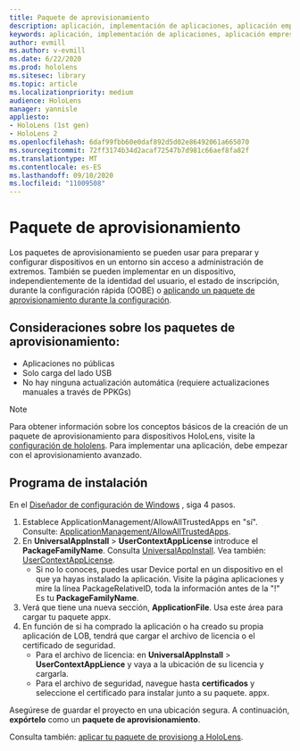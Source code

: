 ```yaml
---
title: Paquete de aprovisionamiento
description: aplicación, implementación de aplicaciones, aplicación empresarial demployment, aprovisionamiento
keywords: aplicación, implementación de aplicaciones, aplicación empresarial demployment, aprovisionamiento
author: evmill
ms.author: v-evmill
ms.date: 6/22/2020
ms.prod: hololens
ms.sitesec: library
ms.topic: article
ms.localizationpriority: medium
audience: HoloLens
manager: yannisle
appliesto:
- HoloLens (1st gen)
- HoloLens 2
ms.openlocfilehash: 6daf99fbb60e0daf892d5d02e86492061a665070
ms.sourcegitcommit: 72ff3174b34d2acaf72547b7d981c66aef8fa82f
ms.translationtype: MT
ms.contentlocale: es-ES
ms.lasthandoff: 09/10/2020
ms.locfileid: "11009508"
---
```

# Paquete de aprovisionamiento

Los paquetes de aprovisionamiento se pueden usar para preparar y configurar dispositivos en un entorno sin acceso a administración de extremos. También se pueden implementar en un dispositivo, independientemente de la identidad del usuario, el estado de inscripción, durante la configuración rápida (OOBE) o [aplicando un paquete de aprovisionamiento durante la configuración](https://docs.microsoft.com/hololens/hololens-provisioning##apply-a-provisioning-package-to-hololens-during-setup).

## Consideraciones sobre los paquetes de aprovisionamiento:
* Aplicaciones no públicas
* Solo carga del lado USB
* No hay ninguna actualización automática (requiere actualizaciones manuales a través de PPKGs)

> [!NOTE] 
> Para obtener información sobre los conceptos básicos de la creación de un paquete de aprovisionamiento para dispositivos HoloLens, visite la [configuración de hololens](https://docs.microsoft.com/hololens/hololens-provisioning). Para implementar una aplicación, debe empezar con el aprovisionamiento avanzado. 

## Programa de instalación

En el [Diseñador de configuración de Windows](https://www.microsoft.com/store/productId/9NBLGGH4TX22) , siga 4 pasos.

1. Establece ApplicationManagement/AllowAllTrustedApps en "sí". Consulte: [ApplicationManagement/AllowAllTrustedApps](https://docs.microsoft.com/windows/client-management/mdm/policy-csp-applicationmanagement#applicationmanagement-allowalltrustedapps).
2. En **UniversalAppInstall**  >  **UserContextAppLicense** introduce el **PackageFamilyName**. Consulta [UniversalAppInstall](https://docs.microsoft.com/windows/configuration/wcd/wcd-universalappinstall). Vea también: [UserContextAppLicense](https://docs.microsoft.com/windows/configuration/wcd/wcd-universalappinstall#usercontextapplicense).
    - Si no lo conoces, puedes usar Device portal en un dispositivo en el que ya hayas instalado la aplicación. Visite la página aplicaciones y mire la línea PackageRelativeID, toda la información antes de la "!" Es tu **PackageFamilyName**.
3. Verá que tiene una nueva sección, **ApplicationFile**. Usa este área para cargar tu paquete appx. 
4. En función de si ha comprado la aplicación o ha creado su propia aplicación de LOB, tendrá que cargar el archivo de licencia o el certificado de seguridad.
    - Para el archivo de licencia: en **UniversalAppInstall**  >  **UserContextAppLience** y vaya a la ubicación de su licencia y cargarla. 
    - Para el archivo de seguridad, navegue hasta **certificados** y seleccione el certificado para instalar junto a su paquete. appx. 

Asegúrese de guardar el proyecto en una ubicación segura. A continuación, **expórtelo** como un **paquete de aprovisionamiento**.  
    
Consulta también: [aplicar tu paquete de provisiong a HoloLens](https://docs.microsoft.com/hololens/hololens-provisioning#apply-a-provisioning-package-to-hololens-during-setup).
